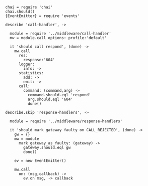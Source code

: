     chai = require 'chai'
    chai.should()
    {EventEmitter} = require 'events'

    describe 'call-handler', ->

      module = require '../middleware/call-handler'
      mw = module.call options: profile:'default'

      it 'should call respond', (done) ->
        mw.call
          res:
            response:'604'
          logger:
            info: ->
          statistics:
            add: ->
            emit: ->
          call:
            command: (command,arg) ->
              command.should.eql 'respond'
              arg.should.eql '604'
              done()

    describe.skip 'response-handlers', ->

      module = require '../middleware/response-handlers'

      it 'should mark gateway faulty on CALL_REJECTED', (done) ->
        gw = {}
        mw = module
          mark_gateway_as_faulty: (gateway) ->
            gateway.should.eql gw
            done()

        ev = new EventEmitter()

        mw.call
          on: (msg,callback) ->
            ev.on msg, -> callback
